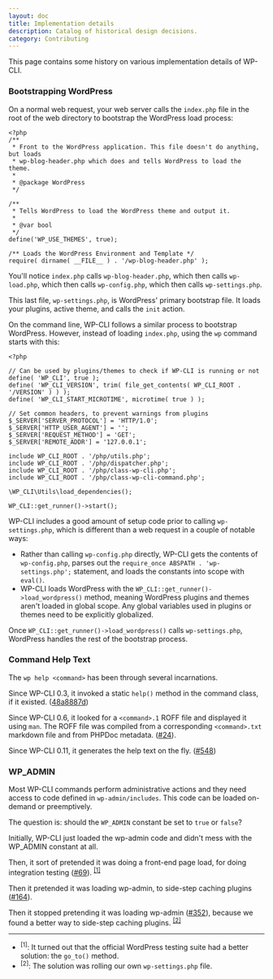 ```yaml
---
layout: doc
title: Implementation details
description: Catalog of historical design decisions.
category: Contributing
---
```


This page contains some history on various implementation details of WP-CLI.

### Bootstrapping WordPress

On a normal web request, your web server calls the `index.php` file in the root of the web directory to bootstrap the WordPress load process:

```
<?php
/**
 * Front to the WordPress application. This file doesn't do anything, but loads
 * wp-blog-header.php which does and tells WordPress to load the theme.
 *
 * @package WordPress
 */

/**
 * Tells WordPress to load the WordPress theme and output it.
 *
 * @var bool
 */
define('WP_USE_THEMES', true);

/** Loads the WordPress Environment and Template */
require( dirname( __FILE__ ) . '/wp-blog-header.php' );
```

You'll notice `index.php` calls `wp-blog-header.php`, which then calls `wp-load.php`, which then calls `wp-config.php`, which then calls `wp-settings.php`.

This last file, `wp-settings.php`, is WordPress' primary bootstrap file. It loads your plugins, active theme, and calls the `init` action.

On the command line, WP-CLI follows a similar process to bootstrap WordPress. However, instead of loading `index.php`, using the `wp` command starts with this:

```
<?php

// Can be used by plugins/themes to check if WP-CLI is running or not
define( 'WP_CLI', true );
define( 'WP_CLI_VERSION', trim( file_get_contents( WP_CLI_ROOT . '/VERSION' ) ) );
define( 'WP_CLI_START_MICROTIME', microtime( true ) );

// Set common headers, to prevent warnings from plugins
$_SERVER['SERVER_PROTOCOL'] = 'HTTP/1.0';
$_SERVER['HTTP_USER_AGENT'] = '';
$_SERVER['REQUEST_METHOD'] = 'GET';
$_SERVER['REMOTE_ADDR'] = '127.0.0.1';

include WP_CLI_ROOT . '/php/utils.php';
include WP_CLI_ROOT . '/php/dispatcher.php';
include WP_CLI_ROOT . '/php/class-wp-cli.php';
include WP_CLI_ROOT . '/php/class-wp-cli-command.php';

\WP_CLI\Utils\load_dependencies();

WP_CLI::get_runner()->start();
```

WP-CLI includes a good amount of setup code prior to calling `wp-settings.php`, which is different than a web request in a couple of notable ways:

* Rather than calling `wp-config.php` directly, WP-CLI gets the contents of `wp-config.php`, parses out the `require_once ABSPATH . 'wp-settings.php';` statement, and loads the constants into scope with `eval()`.
* WP-CLI loads WordPress with the `WP_CLI::get_runner()->load_wordpress()` method, meaning WordPress plugins and themes aren't loaded in global scope. Any global variables used in plugins or themes need to be explicitly globalized.

Once `WP_CLI::get_runner()->load_wordpress()` calls `wp-settings.php`, WordPress handles the rest of the bootstrap process.

### Command Help Text

The `wp help <command>` has been through several incarnations.

Since WP-CLI 0.3, it invoked a static `help()` method in the command class, if it existed. ([48a8887d](https://github.com/wp-cli/wp-cli/commit/48a8887d46be25e0c0ad326975729ec816c17331))

Since WP-CLI 0.6, it looked for a `<command>.1` ROFF file and displayed it using `man`. The ROFF file was compiled from a corresponding `<command>.txt` markdown file and from PHPDoc metadata. ([#24](https://github.com/wp-cli/wp-cli/issues/24)).

Since WP-CLI 0.11, it generates the help text on the fly. ([#548](https://github.com/wp-cli/wp-cli/pull/548))

### WP_ADMIN

Most WP-CLI commands perform administrative actions and they need access to code defined in `wp-admin/includes`. This code can be loaded on-demand or preemptively.

The question is: should the `WP_ADMIN` constant be set to `true` or `false`?

Initially, WP-CLI just loaded the wp-admin code and didn't mess with the WP_ADMIN constant at all.

Then, it sort of pretended it was doing a front-end page load, for doing integration testing ([#69](https://github.com/wp-cli/wp-cli/issues/69)). <sup><a href="#note-1">[1]</a></sup>

Then it pretended it was loading wp-admin, to side-step caching plugins ([#164](https://github.com/wp-cli/wp-cli/issues/164)).

Then it stopped pretending it was loading wp-admin ([#352](https://github.com/wp-cli/wp-cli/issues/352)), because we found a better way to side-step caching plugins. <sup><a href="#note-2">[2]</a></sup>

----

* <sup><a name="note-1">[1]</a></sup>: It turned out that the official WordPress testing suite had a better solution: the `go_to()` method.
* <sup><a name="note-2">[2]</a></sup>: The solution was rolling our own `wp-settings.php` file.

